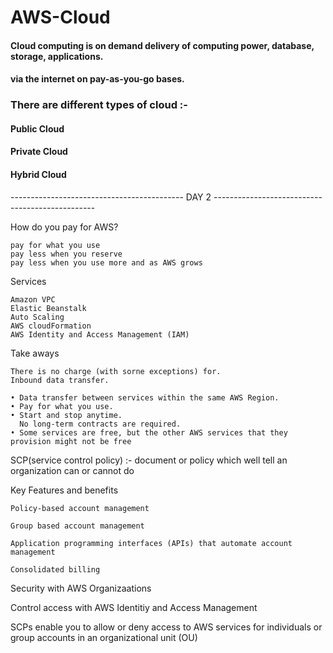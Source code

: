 # AWS-Cloud
#### Cloud computing is on demand delivery of computing power, database, storage, applications.
#### via the internet on pay-as-you-go bases.

### There are different types of cloud :- 
#### Public Cloud
#### Private Cloud
#### Hybrid Cloud


------------------------------------------- DAY 2 ------------------------------------------------

How do you pay for AWS?

    pay for what you use
    pay less when you reserve
    pay less when you use more and as AWS grows

Services 

    Amazon VPC
    Elastic Beanstalk
    Auto Scaling
    AWS cloudFormation
    AWS Identity and Access Management (IAM)

Take aways

    There is no charge (with sorne exceptions) for.
    Inbound data transfer.
    
    • Data transfer between services within the same AWS Region.
    • Pay for what you use.
    • Start and stop anytime.
      No long-term contracts are required.
    • Some services are free, but the other AWS services that they provision might not be free

SCP(service control policy) :- document or policy which well tell an organization can or cannot do

Key Features and benefits
    
    Policy-based account management
    
    Group based account management
    
    Application programming interfaces (APIs) that automate account management
    
    Consolidated billing

Security with AWS Organizaations

Control access with AWS Identitiy and Access Management

SCPs enable you to allow or deny access to AWS services for individuals or group accounts in an organizational unit (OU)

